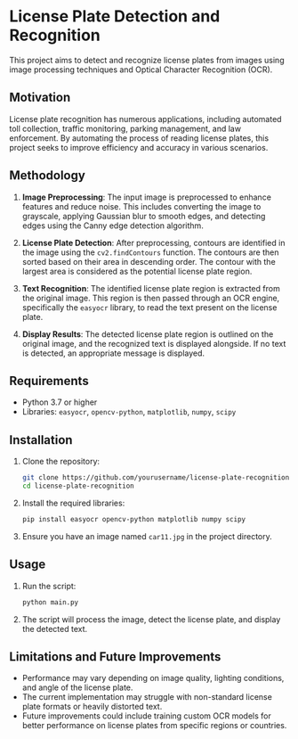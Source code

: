 # License Plate Detection and Recognition

This project aims to detect and recognize license plates from images using image processing techniques and Optical Character Recognition (OCR). 

## Motivation

License plate recognition has numerous applications, including automated toll collection, traffic monitoring, parking management, and law enforcement. By automating the process of reading license plates, this project seeks to improve efficiency and accuracy in various scenarios.

## Methodology

1. **Image Preprocessing**: The input image is preprocessed to enhance features and reduce noise. This includes converting the image to grayscale, applying Gaussian blur to smooth edges, and detecting edges using the Canny edge detection algorithm.

2. **License Plate Detection**: After preprocessing, contours are identified in the image using the `cv2.findContours` function. The contours are then sorted based on their area in descending order. The contour with the largest area is considered as the potential license plate region.

3. **Text Recognition**: The identified license plate region is extracted from the original image. This region is then passed through an OCR engine, specifically the `easyocr` library, to read the text present on the license plate.

4. **Display Results**: The detected license plate region is outlined on the original image, and the recognized text is displayed alongside. If no text is detected, an appropriate message is displayed.

## Requirements

- Python 3.7 or higher
- Libraries: `easyocr`, `opencv-python`, `matplotlib`, `numpy`, `scipy`

## Installation

1. Clone the repository:

    ```sh
    git clone https://github.com/yourusername/license-plate-recognition.git
    cd license-plate-recognition
    ```

2. Install the required libraries:

    ```sh
    pip install easyocr opencv-python matplotlib numpy scipy
    ```

3. Ensure you have an image named `car11.jpg` in the project directory.

## Usage

1. Run the script:

    ```sh
    python main.py
    ```

2. The script will process the image, detect the license plate, and display the detected text.

## Limitations and Future Improvements

- Performance may vary depending on image quality, lighting conditions, and angle of the license plate.
- The current implementation may struggle with non-standard license plate formats or heavily distorted text.
- Future improvements could include training custom OCR models for better performance on license plates from specific regions or countries.
